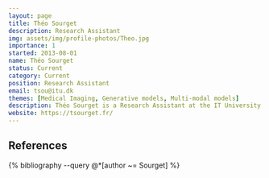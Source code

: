 ```yaml
---
layout: page
title: Théo Sourget
description: Research Assistant
img: assets/img/profile-photos/Theo.jpg
importance: 1
started: 2013-08-01
name: Théo Sourget
status: Current
category: Current
position: Research Assistant
email: tsou@itu.dk
themes: [Medical Imaging, Generative models, Multi-modal models]
description: Théo Sourget is a Research Assistant at the IT University of Copenhagen. his background is in data science in general, but he specialised himself in medical image analysis with various project on both classification and segmentation. During these projects, he also explored data generation techniques with and without deep learning. Before joining ITU, he obtained a bachelor's degree in computer science and a master's degree in data science from the University of Rouen.
website: https://tsourget.fr/
---
```


References
----------
<div class="publications">
  {% bibliography --query @*[author ~= Sourget] %}
</div>
